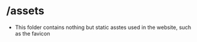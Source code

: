 # /assets

- This folder contains nothing but static asstes used in the website, such as the favicon